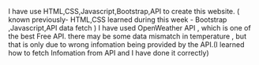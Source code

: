 I have use HTML,CSS,Javascript,Bootstrap,API to create this website.
(
  known previously- HTML,CSS
  learned during this week -  Bootstrap ,Javascript,API data fetch
)
I have used OpenWeather API , which is one of the best Free API. 
there may be some data mismatch in temperature , but that is only due to wrong infomation being provided by the API.(I learned how to fetch Infomation from API and I have done it correctly)
